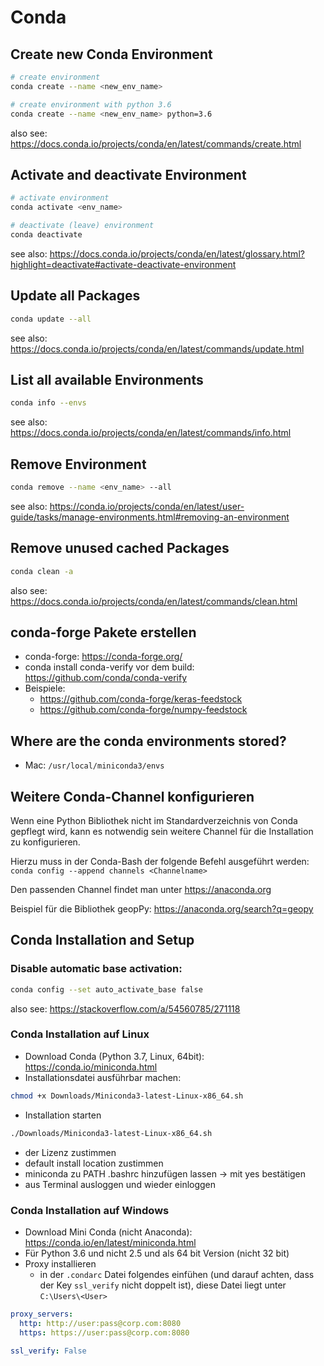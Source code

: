# Conda

## Create new Conda Environment
```bash
# create environment
conda create --name <new_env_name>

# create environment with python 3.6
conda create --name <new_env_name> python=3.6
```

also see: <https://docs.conda.io/projects/conda/en/latest/commands/create.html>

## Activate and deactivate Environment
```bash
# activate environment
conda activate <env_name>

# deactivate (leave) environment
conda deactivate
```

see also: <https://docs.conda.io/projects/conda/en/latest/glossary.html?highlight=deactivate#activate-deactivate-environment>

## Update all Packages
```bash
conda update --all
```

see also: <https://docs.conda.io/projects/conda/en/latest/commands/update.html>

## List all available Environments
```bash
conda info --envs
```

see also: <https://docs.conda.io/projects/conda/en/latest/commands/info.html>

## Remove Environment
```bash
conda remove --name <env_name> --all
```

see also: <https://conda.io/projects/conda/en/latest/user-guide/tasks/manage-environments.html#removing-an-environment>

##  Remove unused cached Packages
```bash
conda clean -a
```

also see: <https://docs.conda.io/projects/conda/en/latest/commands/clean.html>

## conda-forge Pakete erstellen
- conda-forge: <https://conda-forge.org/>
- conda install conda-verify vor dem build: <https://github.com/conda/conda-verify>
- Beispiele:
  - <https://github.com/conda-forge/keras-feedstock>
  - <https://github.com/conda-forge/numpy-feedstock>

## Where are the conda environments stored?
- Mac: `/usr/local/miniconda3/envs`

## Weitere Conda-Channel konfigurieren
Wenn eine Python Bibliothek nicht im Standardverzeichnis von Conda
gepflegt wird, kann es notwendig sein weitere Channel für die
Installation zu konfigurieren.

Hierzu muss in der Conda-Bash der folgende Befehl ausgeführt werden:
`conda config --append channels <Channelname>`

Den passenden Channel findet man unter <https://anaconda.org>

Beispiel für die Bibliothek geopPy: <https://anaconda.org/search?q=geopy>

## Conda Installation and Setup

### Disable automatic base activation: 
```bash
conda config --set auto_activate_base false
```
also see: <https://stackoverflow.com/a/54560785/271118>

### Conda Installation auf Linux
- Download Conda (Python 3.7, Linux, 64bit): <https://conda.io/miniconda.html>
- Installationsdatei ausführbar machen:

```bash
chmod +x Downloads/Miniconda3-latest-Linux-x86_64.sh
```

- Installation starten

```bash
./Downloads/Miniconda3-latest-Linux-x86_64.sh
```

- der Lizenz zustimmen
- default install location zustimmen
- miniconda zu PATH .bashrc hinzufügen lassen -\> mit yes bestätigen
- aus Terminal ausloggen und wieder einloggen

### Conda Installation auf Windows
- Download Mini Conda (nicht Anaconda): <https://conda.io/en/latest/miniconda.html>
- Für Python 3.6 und nicht 2.5 und als 64 bit Version (nicht 32 bit)
- Proxy installieren
  - in der `.condarc` Datei folgendes einfühen (und darauf achten, dass der Key `ssl_verify` nicht doppelt ist), diese Datei liegt unter `C:\Users\<User>`

```YAML
proxy_servers:
  http: http://user:pass@corp.com:8080
  https: https://user:pass@corp.com:8080

ssl_verify: False
```
